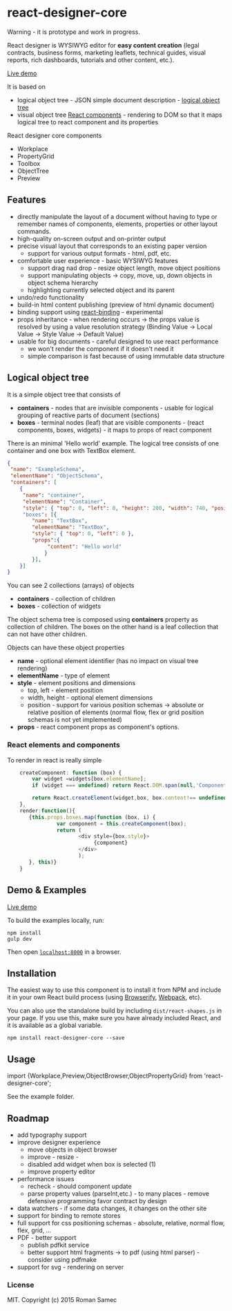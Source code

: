 react-designer-core
=======================

Warning - it is prototype and work in progress.

React designer is WYSIWYG editor for **easy content creation** (legal contracts, business forms, marketing leaflets, technical guides, visual reports, rich dashboards, tutorials and other content, etc.).

[Live demo](http://rsamec.github.io/react-designer-core/)

It is based on

+   logical object tree - JSON simple document description - [logical object tree](#LOT)
+   visual object tree [React components](http://facebook.github.io/react) - rendering to DOM so that it maps logical tree to react component and its properties


React designer core components

+   Workplace
+   PropertyGrid
+   Toolbox
+   ObjectTree
+   Preview

## Features

+   directly manipulate the layout of a document without having to type or remember names of components, elements, properties or other layout commands.
+   high-quality on-screen output and on-printer output
+   precise visual layout that corresponds to an existing paper version
    +   support for various output formats - html, pdf, etc.
+   comfortable user experience - basic WYSIWYG features
    +   support drag nad drop - resize object length, move object positions
    +   support manipulating objects -> copy, move, up, down objects in object schema hierarchy
    +   highlighting currently selected object and its parent
+   undo/redo functionality
+   build-in html content publishing (preview of html dynamic document)
+   binding support using [react-binding](https://github.com/rsamec/react-binding) - experimental
+   props inheritance - when rendering occurs -> the props value is resolved by using a value resolution strategy (Binding Value -> Local Value -> Style Value -> Default Value)
+   usable for big documents - careful designed to use react performance
    +   we won't render the component if it doesn't need it
    +   simple comparison is fast because of using immutable data structure

## <a name="LOT">Logical object tree</a>

It is a simple object tree that consists of

+   **containers** - nodes that are invisible components - usable for logical grouping of reactive parts of document (sections)
+   **boxes** - terminal nodes (leaf) that are visible components - (react components, boxes, widgets) - it maps to props of react component


There is an minimal 'Hello world' example. The logical tree consists of one container and one box with TextBox element.

```json
{
 "name": "ExampleSchema",
 "elementName": "ObjectSchema",
 "containers": [
    {
     "name": "container",
     "elementName": "Container",
     "style": { "top": 0, "left": 0, "height": 200, "width": 740, "position": "relative" }
     "boxes": [{
        "name": "TextBox",
        "elementName": "TextBox",
        "style": { "top": 0, "left": 0 },
        "props":{
             "content": "Hello world"
            }
        }],
    }]
}

```

You can see 2 collections (arrays) of objects

+   **containers** - collection of children
+   **boxes** - collection of widgets

The object schema tree is composed using __containers__ property as collection of children.
The boxes on the other hand is a leaf collection that can not have other children.

Objects can have these object properties

+   **name** - optional element identifier (has no impact on visual tree rendering)
+   **elementName** - type of element
+   **style** - element positions and dimensions
    +   top, left - element position
    +   width, height - optional element dimensions
    +   position - support for various position schemas -> absolute or relative position of elements (normal flow, flex or grid position schemas is not yet implemented)
+   **props** - react component props as component's options.


### React elements and components

To render in react is really simple

```js
    createComponent: function (box) {
        var widget =widgets[box.elementName];
        if (widget === undefined) return React.DOM.span(null,'Component ' + box.elementName + ' is not register among widgets.');

        return React.createElement(widget,box, box.content!== undefined?React.DOM.span(null, box.content):undefined);
    },
    render:function(){
       {this.props.boxes.map(function (box, i) {
                var component = this.createComponent(box);
                return (
                       <div style={box.style}>
                            {component}
                       </div>
                       );
       }, this)}
    }
```


## Demo & Examples

[Live demo](http://rsamec.github.io/react-designer-core/)

To build the examples locally, run:

```
npm install
gulp dev
```

Then open [`localhost:8000`](http://localhost:8000) in a browser.


## Installation

The easiest way to use this component is to install it from NPM and include it in your own React build process (using [Browserify](http://browserify.org), [Webpack](http://webpack.github.io/), etc).

You can also use the standalone build by including `dist/react-shapes.js` in your page. If you use this, make sure you have already included React, and it is available as a global variable.

```
npm install react-designer-core --save
```

## Usage

import {Workplace,Preview,ObjectBrowser,ObjectPropertyGrid} from 'react-designer-core';

See the example folder.


## Roadmap

+   add typography support
+   improve designer experience
    +   move objects in object browser
    +   improve - resize -
    +   disabled add widget when box is selected (1)
    +   improve property editor
+   performance issues
    +   recheck - should component update
    +   parse property values (parseInt,etc.) - to many places - remove defensive programming favor contract by design
+   data watchers - if some data changes, it changes on the other site
+   support for binding to remote stores
+   full support for css positioning schemas - absolute, relative, normal flow, flex, grid, ...
+   PDF - better support
    +   publish pdfkit service
    +   better support html fragments -> to pdf (using html parser) - consider using pdfmake
+   support for svg - rendering on server

### License

MIT. Copyright (c) 2015 Roman Samec

